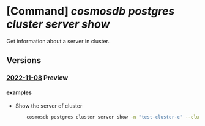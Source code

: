 # [Command] _cosmosdb postgres cluster server show_

Get information about a server in cluster.

## Versions

### [2022-11-08](/Resources/mgmt-plane/L3N1YnNjcmlwdGlvbnMve30vcmVzb3VyY2Vncm91cHMve30vcHJvdmlkZXJzL21pY3Jvc29mdC5kYmZvcnBvc3RncmVzcWwvc2VydmVyZ3JvdXBzdjIve30vc2VydmVycy97fQ==/2022-11-08.xml) **Preview**

<!-- mgmt-plane /subscriptions/{}/resourcegroups/{}/providers/microsoft.dbforpostgresql/servergroupsv2/{}/servers/{} 2022-11-08 -->

#### examples

- Show the server of cluster
    ```bash
        cosmosdb postgres cluster server show -n "test-cluster-c" --cluster-name "test-cluster" -g "testGroup" --subscription "ffffffff-ffff-ffff-ffff-ffffffffffff"
    ```
